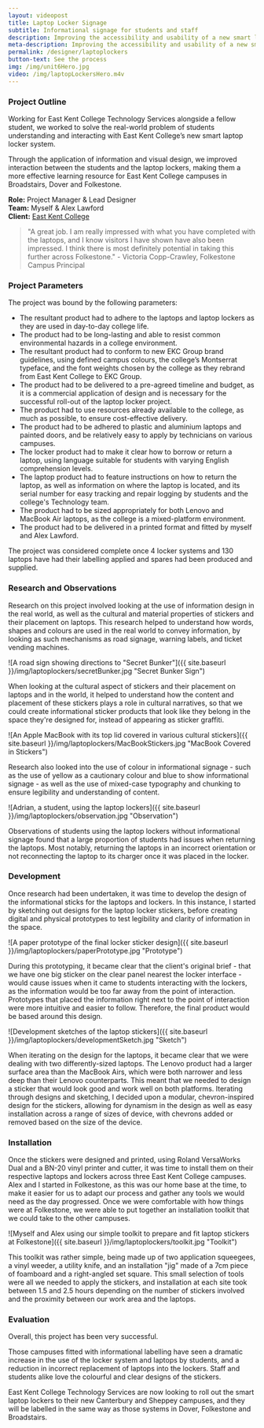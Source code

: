 ```yaml
---
layout: videopost
title: Laptop Locker Signage
subtitle: Informational signage for students and staff
description: Improving the accessibility and usability of a new smart laptop locker system at East Kent College in Folkestone, Dover and Broadstairs.
meta-description: Improving the accessibility and usability of a new smart laptop locker system at East Kent College in Folkestone, Dover and Broadstairs.
permalink: /designer/laptoplockers
button-text: See the process
img: /img/unit6Hero.jpg
video: /img/laptopLockersHero.m4v
---
```


### Project Outline

Working for East Kent College Technology Services alongside a fellow student, we worked to solve the real-world problem of students understanding and interacting with East Kent College’s new smart laptop locker system.

Through the application of information and visual design, we improved interaction between the students and the laptop lockers, making them a more effective learning resource for East Kent College campuses in Broadstairs, Dover and Folkestone.

**Role:** Project Manager & Lead Designer  
**Team:** Myself & Alex Lawford  
**Client:** [East Kent College](https://eastkent.ac.uk)  

> "A great job. I am really impressed with what you have completed with the laptops, and I know visitors I have shown have also been impressed. I think there is most definitely potential in taking this further across Folkestone." - Victoria Copp-Crawley, Folkestone Campus Principal

### Project Parameters

The project was bound by the following parameters:

- The resultant product had to adhere to the laptops and laptop lockers as they are used in day-to-day college life.
- The product had to be long-lasting and able to resist common environmental hazards in a college environment.
- The resultant product had to conform to new EKC Group brand guidelines, using defined campus colours, the college’s Montserrat typeface, and the font weights chosen by the college as they rebrand from East Kent College to EKC Group.
- The product had to be delivered to a pre-agreed timeline and budget, as it is a commercial application of design and is necessary for the successful roll-out of the laptop locker project.
- The product had to use resources already available to the college, as much as possible, to ensure cost-effective delivery.
- The product had to be adhered to plastic and aluminium laptops and painted doors, and be relatively easy to apply by technicians on various campuses.
- The locker product had to make it clear how to borrow or return a laptop, using language suitable for students with varying English comprehension levels.
- The laptop product had to feature instructions on how to return the laptop, as well as information on where the laptop is located, and its serial number for easy tracking and repair logging by students and the college's Technology team.
- The product had to be sized appropriately for both Lenovo and MacBook Air laptops, as the college is a mixed-platform environment.
- The product had to be delivered in a printed format and fitted by myself and Alex Lawford.

The project was considered complete once 4 locker systems and 130 laptops have had their labelling applied and spares had been produced and supplied.

### Research and Observations

Research on this project involved looking at the use of information design in the real world, as well as the cultural and material properties of stickers and their placement on laptops. This research helped to understand how words, shapes and colours are used in the real world to convey information, by looking as such mechanisms as road signage, warning labels, and ticket vending machines.

![A road sign showing directions to "Secret Bunker"]({{ site.baseurl }}/img/laptoplockers/secretBunker.jpg "Secret Bunker Sign")

When looking at the cultural aspect of stickers and their placement on laptops and in the world, it helped to understand how the content and placement of these stickers plays a role in cultural narratives, so that we could create informational sticker products that look like they belong in the space they're designed for, instead of appearing as sticker graffiti.

![An Apple MacBook with its top lid covered in various cultural stickers]({{ site.baseurl }}/img/laptoplockers/MacBookStickers.jpg "MacBook Covered in Stickers")

Research also looked into the use of colour in informational signage - such as the use of yellow as a cautionary colour and blue to show informational signage - as well as the use of mixed-case typography and chunking to ensure legibility and understanding of content.

![Adrian, a student, using the laptop lockers]({{ site.baseurl }}/img/laptoplockers/observation.jpg "Observation")

Observations of students using the laptop lockers without informational signage found that a large proportion of students had issues when returning the laptops. Most notably, returning the laptops in an incorrect orientation or not reconnecting the laptop to its charger once it was placed in the locker.

### Development

Once research had been undertaken, it was time to develop the design of the informational sticks for the laptops and lockers. In this instance, I started by sketching out designs for the laptop locker stickers, before creating digital and physical prototypes to test legibility and clarity of information in the space.

![A paper prototype of the final locker sticker design]({{ site.baseurl }}/img/laptoplockers/paperPrototype.jpg "Prototype")

During this prototyping, it became clear that the client's original brief - that we have one big sticker on the clear panel nearest the locker interface - would cause issues when it came to students interacting with the lockers, as the information would be too far away from the point of interaction. Prototypes that placed the information right next to the point of interaction were more intuitive and easier to follow. Therefore, the final product would be based around this design.

![Development sketches of the laptop stickers]({{ site.baseurl }}/img/laptoplockers/developmentSketch.jpg "Sketch")

When iterating on the design for the laptops, it became clear that we were dealing with two differently-sized laptops. The Lenovo product had a larger surface area than the MacBook Airs, which were both narrower and less deep than their Lenovo counterparts. This meant that we needed to design a sticker that would look good and work well on both platforms. Iterating through designs and sketching, I decided upon a modular, chevron-inspired design for the stickers, allowing for dynamism in the design as well as easy installation across a range of sizes of device, with chevrons added or removed based on the size of the device.

### Installation

Once the stickers were designed and printed, using Roland VersaWorks Dual and a BN-20 vinyl printer and cutter, it was time to install them on their respective laptops and lockers across three East Kent College campuses. Alex and I started in Folkestone, as this was our home base at the time, to make it easier for us to adapt our process and gather any tools we would need as the day progressed. Once we were comfortable with how things were at Folkestone, we were able to put together an installation toolkit that we could take to the other campuses.

![Myself and Alex using our simple toolkit to prepare and fit laptop stickers at Folkestone]({{ site.baseurl }}/img/laptoplockers/toolkit.jpg "Toolkit")

This toolkit was rather simple, being made up of two application squeegees, a vinyl weeder, a utility knife, and an installation "jig" made of a 7cm piece of foamboard and a right-angled set square. This small selection of tools were all we needed to apply the stickers, and installation at each site took between 1.5 and 2.5 hours depending on the number of stickers involved and the proximity between our work area and the laptops.

### Evaluation

Overall, this project has been very successful.

Those campuses fitted with informational labelling have seen a dramatic increase in the use of the locker system and laptops by students, and a reduction in incorrect replacement of laptops into the lockers. Staff and students alike love the colourful and clear designs of the stickers.

East Kent College Technology Services are now looking to roll out the smart laptop lockers to their new Canterbury and Sheppey campuses, and they will be labelled in the same way as those systems in Dover, Folkestone and Broadstairs.
